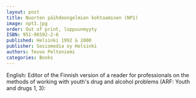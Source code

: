 ```yaml
---
layout: post
title: Nuorten päihdeongelmien kohtaaminen (NP1)
image: npt1.jpg
order: Out of print, loppuunmyyty
ISBN: 951-96592-2-6
published: Helsinki 1992 & 2000
publisher: Sosiomedia oy Helsinki
authors: Teuvo Peltoniemi
categories: Books
---
```

English: Editor of the Finnish version of a reader for professionals on the methods of working with youth's drug and alcohol problems (ARF: Youth and drugs 1, 3):

